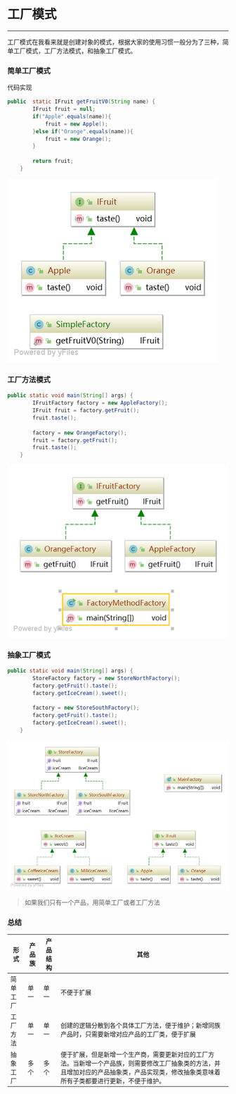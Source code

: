 ﻿# 工厂模式


---


工厂模式在我看来就是创建对象的模式，根据大家的使用习惯一般分为了三种，简单工厂模式，工厂方法模式，和抽象工厂模式。
### 简单工厂模式
代码实现
```java
public  static IFruit getFruitV0(String name) {
        IFruit fruit = null;
        if("Apple".equals(name)){
            fruit = new Apple();
        }else if("Orange".equals(name)){
            fruit = new Orange();
        }

        return fruit;
    }
```
![简单工厂](./imgs/SimpleFactory.png)

### 工厂方法模式
```java
public static void main(String[] args) {
        IFruitFactory factory = new AppleFactory();
        IFruit fruit = factory.getFruit();
        fruit.taste();

        factory = new OrangeFactory();
        fruit = factory.getFruit();
        fruit.taste();
    }
```
![工厂方法](./imgs/FactoryMethodFactory.png)

### 抽象工厂模式
```java
public static void main(String[] args) {
        StoreFactory factory = new StoreNorthFactory();
        factory.getFruit().taste();
        factory.getIceCream().sweet();

        factory = new StoreSouthFactory();
        factory.getFruit().taste();
        factory.getIceCream().sweet();
    }
```
![抽象工厂](./imgs/AbstractFactory.png)
> 如果我们只有一个产品，用简单工厂或者工厂方法

### 总结
形式  |产品族|产品结构|其他
----|----|----|----
简单工厂|单一|单一|不便于扩展
工厂方法|单一|单一|创建的逻辑分散到各个具体工厂方法，便于维护；新增同族产品时，只需要新增对应产品的工厂类，便于扩展
抽象工厂|多个|多个|便于扩展，但是新增一个生产商，需要更新对应的工厂方法。当新增一个产品族，则需要修改工厂抽象类的方法，并且增加对应的产品抽象类，产品实现类，修改抽象类意味着所有子类都要进行更新，不便于维护。




